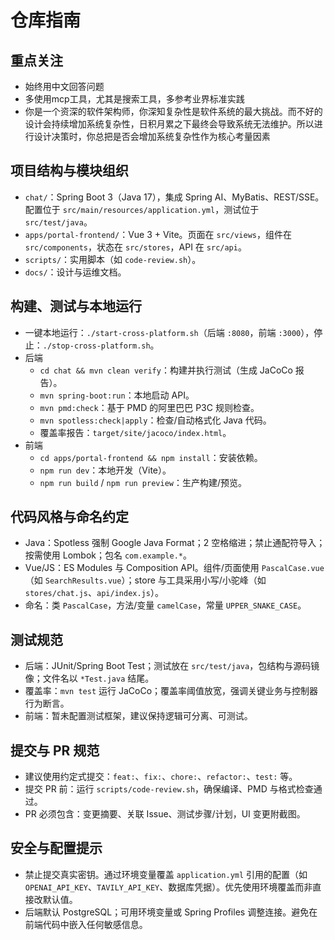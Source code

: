 # 仓库指南
## 重点关注
- 始终用中文回答问题
- 多使用mcp工具，尤其是搜索工具，多参考业界标准实践
- 你是一个资深的软件架构师，你深知复杂性是软件系统的最大挑战。而不好的设计会持续增加系统复杂性，日积月累之下最终会导致系统无法维护。所以进行设计决策时，你总把是否会增加系统复杂性作为核心考量因素

## 项目结构与模块组织
- `chat/`：Spring Boot 3（Java 17），集成 Spring AI、MyBatis、REST/SSE。配置位于 `src/main/resources/application.yml`，测试位于 `src/test/java`。
- `apps/portal-frontend/`：Vue 3 + Vite。页面在 `src/views`，组件在 `src/components`，状态在 `src/stores`，API 在 `src/api`。
- `scripts/`：实用脚本（如 `code-review.sh`）。
- `docs/`：设计与运维文档。

## 构建、测试与本地运行
- 一键本地运行：`./start-cross-platform.sh`（后端 `:8080`，前端 `:3000`），停止：`./stop-cross-platform.sh`。
- 后端
  - `cd chat && mvn clean verify`：构建并执行测试（生成 JaCoCo 报告）。
  - `mvn spring-boot:run`：本地启动 API。
  - `mvn pmd:check`：基于 PMD 的阿里巴巴 P3C 规则检查。
  - `mvn spotless:check|apply`：检查/自动格式化 Java 代码。
  - 覆盖率报告：`target/site/jacoco/index.html`。
- 前端
  - `cd apps/portal-frontend && npm install`：安装依赖。
  - `npm run dev`：本地开发（Vite）。
  - `npm run build` / `npm run preview`：生产构建/预览。

## 代码风格与命名约定
- Java：Spotless 强制 Google Java Format；2 空格缩进；禁止通配符导入；按需使用 Lombok；包名 `com.example.*`。
- Vue/JS：ES Modules 与 Composition API。组件/页面使用 `PascalCase.vue`（如 `SearchResults.vue`）；store 与工具采用小写/小驼峰（如 `stores/chat.js`、`api/index.js`）。
- 命名：类 `PascalCase`，方法/变量 `camelCase`，常量 `UPPER_SNAKE_CASE`。

## 测试规范
- 后端：JUnit/Spring Boot Test；测试放在 `src/test/java`，包结构与源码镜像；文件名以 `*Test.java` 结尾。
- 覆盖率：`mvn test` 运行 JaCoCo；覆盖率阈值放宽，强调关键业务与控制器行为断言。
- 前端：暂未配置测试框架，建议保持逻辑可分离、可测试。

## 提交与 PR 规范
- 建议使用约定式提交：`feat:`、`fix:`、`chore:`、`refactor:`、`test:` 等。
- 提交 PR 前：运行 `scripts/code-review.sh`，确保编译、PMD 与格式检查通过。
- PR 必须包含：变更摘要、关联 Issue、测试步骤/计划，UI 变更附截图。

## 安全与配置提示
- 禁止提交真实密钥。通过环境变量覆盖 `application.yml` 引用的配置（如 `OPENAI_API_KEY`、`TAVILY_API_KEY`、数据库凭据）。优先使用环境覆盖而非直接改默认值。
- 后端默认 PostgreSQL；可用环境变量或 Spring Profiles 调整连接。避免在前端代码中嵌入任何敏感信息。
